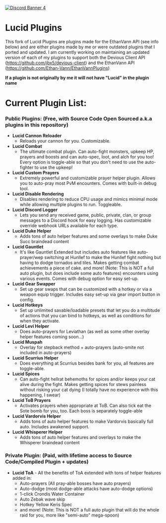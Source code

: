 [![Discord Banner 4](https://discordapp.com/api/guilds/978715859361079307/widget.png?style=banner4)](https://discord.gg/jj2kFyeBv9)

# Lucid Plugins

This fork of Lucid Plugins are plugins made for the EthanVann API (see info below) and are either plugins made by
me or were outdated plugins that I ported and updated.
I am currently working on maintaining an updated version of each of my plugins to support both the Devious Client API (https://github.com/jbx5/devious-client)
and the EthanVann API (https://github.com/Ethan-Vann/EthanVannPlugins)

**If a plugin is not originally by me it will not have "Lucid" in the plugin name**

Current Plugin List:
=
### Public Plugins: (Free, with Source Code Open Sourced a.k.a plugins in this repository)
- **Lucid Cannon Reloader**
  - Reloads your cannon for you. Customizable.
- **Lucid Combat**
  - The ultimate combat plugin. Can auto-fight monsters, upkeep HP, prayers and boosts and can auto-spec, loot, and alch for you too! Every option is toggle-able so that you don't need to use the auto-fighter to use the upkeep!
- **Lucid Custom Prayers**
  - Extremely powerful and customizable prayer helper plugin. Allows you to auto-pray most PvM encounters. Comes with built-in debug tool.
- **Lucid Disable Rendering**
  - Disables rendering to reduce CPU usage and mimics minimal mode while allowing multiple plugins to run. Toggleable.
- **Lucid Discord Logger**
  - Lets you send any received game, public, private, clan, or group messages to a Discord hook for easy logging. Has customizable override webhook URLs available for each type.
- **Lucid Duke Helper**
  - Adds tons of auto helper features and some overlays to make Duke Succ braindead content
- **Lucid Gauntlet**
  - It's like Gauntlet Extended but includes auto features like auto-prayer/wep switching at Hunllef to make
    the Hunllef fight nothing but having to dodge tornados and tiles. Makes getting combat achievements a piece of cake.
    and more! (Note: This is NOT a full auto plugin, but does include some auto features)
    encounters using various events. Comes with debug option for easy set-up.
- **Lucid Gear Swapper**
  - Set up gear swaps that can be customized with a hotkey or via a weapon equip trigger. Includes easy set-up via gear import button in config.
- **Lucid Hotkeys**
  - Set up unlimited savable/loadable presets that let you do a multitude of actions that you can bind to hotkeys, as well as conditions for when they activate.
- **Lucid Levi Helper**
  - Does auto-prayers for Leviathan (as well as some other overlay helper features coming soon...)
- **Lucid Muspah**
  - Overlay for stepback method + auto-prayers (auto-smite not included in auto-prayers)
- **Lucid Scurrius Helper**
  - Does everything at Scurrius besides bank for you, all features are toggle-able.
- **Lucid Spices**
  - Can auto-fight hellrat behemoths for spices and/or keeps your cat alive during the fight. Makes getting spices for
    stews painless without risking your cat dying (I totally have no experience with this happening, I swear)
- **Lucid ToB Prayers**
  - Activates prayers when appropriate at ToB. Can also tick eat the Sote bomb for you, too. Each boss is separately toggle-able
- **Lucid Vardorvis Helper**
  - Adds tons of auto helper features to make Vardorvis basically full auto. Includes awakened support.
- **Lucid Whisperer Helper**
  - Adds tons of auto helper features and overlays to make the Whisperer braindead content

### Private Plugin: (Paid, with lifetime access to Source Code/Compiled Plugin + updates)
- **Lucid ToA** - All the benefits of ToA extended with tons of helper features added in:
  - Auto-prayers (All pray-able bosses have auto prayers)
  - Auto-dodge (most dodge-able attacks have auto-dodge options)
  - 1-click Crondis Water Container
  - Auto Zebak wave skip
  - Hotkey Yellow Keris Spec
  - and more! (Note: This is NOT a full auto plugin that will do the whole raid for you, more like "semi-auto" mega-spoon)